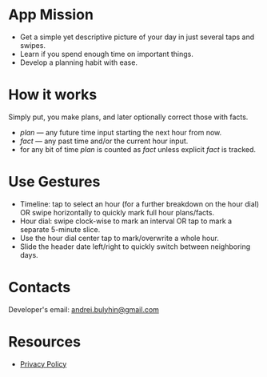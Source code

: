 # App Mission

- Get a simple yet descriptive picture of your day in just several taps and swipes.
- Learn if you spend enough time on important things.
- Develop a planning habit with ease.

# How it works

Simply put, you make plans, and later optionally correct those with facts.

- _plan_ &mdash; any future time input starting the next hour from now.
- _fact_ &mdash; any past time and/or the current hour input.
- for any bit of time _plan_ is counted as _fact_ unless explicit _fact_ is tracked.

# Use Gestures

- Timeline: tap to select an hour (for a further breakdown on the hour dial) OR swipe horizontally to quickly mark full hour plans/facts.
- Hour dial: swipe clock-wise to mark an interval OR tap to mark a separate 5-minute slice.
- Use the hour dial center tap to mark/overwrite a whole hour.
- Slide the header date left/right to quickly switch between neighboring days.

# Contacts

Developer's email: andrei.bulyhin@gmail.com

# Resources

- [Privacy Policy](privacy-policy.md)
